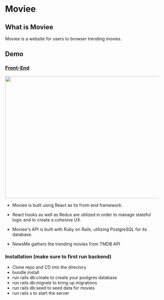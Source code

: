 # Moviee

## What is Moviee

Moviee is a website for users to browser trending movies.

## Demo

### [Front-End](https://github.com/ChenyunZhang/movie_assessment_front)
<img src="/demo.gif" width="900" height="400" />

- Moviee is built using React as its front-end framework.
- React hooks as well as Redux are utilized in order to manage stateful logic and to create a cohesive UX.

- Moviee's API is built with Ruby on Rails, utilizing PostgreSQL for its database.

- NewsMe gathers the trending movies from TMDB API

### Installation (make sure to first run backend)
- Clone repo and CD into the directory
- bundle install
- run rails db:create to create your postgres database
- run rails db:migrate to bring up migrations
- run rails db:seed to seed data for movies
- run rails s to start the server